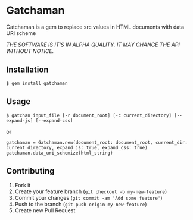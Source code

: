 # Gatchaman

Gatchaman is a gem to replace src values in HTML documents with data URI scheme

*THE SOFTWARE IS IT'S IN ALPHA QUALITY. IT MAY CHANGE THE API WITHOUT NOTICE.*

## Installation

    $ gem install gatchaman

## Usage

    $ gatchan input_file [-r document_root] [-c current_directory] [--expand-js] [--expand-css]

or

    gatchaman = Gatchaman.new(document_root: document_root, current_dir: current_directory, expand_js: true, expand_css: true)
    gatchaman.data_uri_schemize(html_string)

## Contributing

1. Fork it
2. Create your feature branch (`git checkout -b my-new-feature`)
3. Commit your changes (`git commit -am 'Add some feature'`)
4. Push to the branch (`git push origin my-new-feature`)
5. Create new Pull Request
